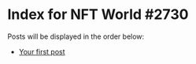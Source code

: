 # Index for NFT World #2730
Posts will be displayed in the order below:

- [Your first post](./001-first.md)

